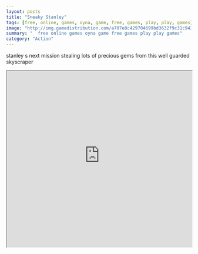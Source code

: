 ```yaml
---
layout: posts
title: "Sneaky Stanley"
tags: [free, online, games, oyna, game, free, games, play, play, games]
image: "http://img.gamedistribution.com/a707e8c429704699bd3632f9c31c9430.jpg"
summary: "  free online games oyna game free games play play games"
category: "Action"
---
```


stanley s next mission stealing lots of precious gems from this well guarded skyscraper

<iframe width="100%" height="480px;" src="http://flash.gamedistribution.com?game=a707e8c429704699bd3632f9c31c9430"></iframe>